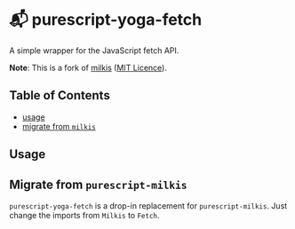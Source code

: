 # 📬 purescript-yoga-fetch

A simple wrapper for the JavaScript fetch API.

**Note**: This is a fork of [milkis](https://github.com/justinwoo/purescript-milkis) ([MIT Licence](./LICENCE/purescript-milkis.LICENSE)).

## Table of Contents
* [usage](#usage)
* [migrate from `milkis`](#migrate-from-purescript-milkis)

## Usage


## Migrate from `purescript-milkis`

`purescript-yoga-fetch` is a drop-in replacement for `purescript-milkis`. Just change the imports from `Milkis` to `Fetch`.
